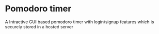 # **Pomodoro timer**

A Intractive GUI based pomodoro timer with login/signup features which is securely stored in a hosted server
